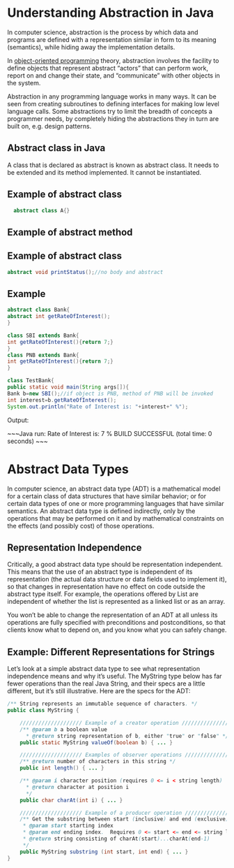 <h1>Understanding Abstraction in Java</h1>
<p>In computer science, abstraction is the process by which data and programs are defined with a representation similar in form to its meaning (semantics), while hiding away the implementation details.</p>

<p>In <a href="http://harrisonkamau.github.io/code-ninja/Object-Oriented-Programming/">object-oriented programming</a> theory, abstraction involves the facility to define objects that represent abstract “actors” that can perform work, report on and change their state, and “communicate” with other objects in the system.</p>

<p>Abstraction in any programming language works in many ways. It can be seen from creating subroutines to defining interfaces for making low level language calls. Some abstractions try to limit the breadth of concepts a programmer needs, by completely hiding the abstractions they in turn are built on, e.g. design patterns.</p>

<h2>Abstract class in Java</h2>
<p>A class that is declared as abstract is known as abstract class. It needs to be extended and its method implemented. It cannot be instantiated.</p>

<h2>Example of abstract class</h2>

~~~Java
  abstract class A{}  
~~~

<h2>Example of abstract method</h2>
<h2>Example of abstract class</h2>

~~~Java
abstract void printStatus();//no body and abstract   
~~~

<h2>Example</h2>

~~~Java
abstract class Bank{    
abstract int getRateOfInterest();    
}    

class SBI extends Bank{    
int getRateOfInterest(){return 7;}    
}    
class PNB extends Bank{    
int getRateOfInterest(){return 7;}    
}    

class TestBank{    
public static void main(String args[]){    
Bank b=new SBI();//if object is PNB, method of PNB will be invoked    
int interest=b.getRateOfInterest();    
System.out.println("Rate of Interest is: "+interest+" %");

~~~

<p>Output:</p>
~~~Java
run:
Rate of Interest is: 7 %
BUILD SUCCESSFUL (total time: 0 seconds)
~~~

<h1>Abstract Data Types</h1>
<p>In computer science, an abstract data type (ADT) is a mathematical model for a certain class of data structures that have similar behavior; or for certain data types of one or more programming languages that have similar semantics. An abstract data type is defined indirectly, only by the operations that may be performed on it and by mathematical constraints on the effects (and possibly cost) of those operations.</p>

<h2>Representation Independence</h2>
<p>Critically, a good abstract data type should be representation independent. This means that the use of an abstract type is independent of its representation (the actual data structure or data fields used to implement it), so that changes in representation have no effect on code outside the abstract type itself. For example, the operations offered by List are independent of whether the list is represented as a linked list or as an array.</p>

<p>You won’t be able to change the representation of an ADT at all unless its operations are fully specified with preconditions and postconditions, so that clients know what to depend on, and you know what you can safely change.</p>

<h2>Example: Different Representations for Strings</h2>
<p>Let’s look at a simple abstract data type to see what representation independence means and why it’s useful. The MyString type below has far fewer operations than the real Java String, and their specs are a little different, but it’s still illustrative. Here are the specs for the ADT:</p>

~~~Java
/** String represents an immutable sequence of characters. */
public class MyString {

    //////////////////// Example of a creator operation ///////////////
    /** @param b a boolean value
      * @return string representation of b, either "true" or "false" */
    public static MyString valueOf(boolean b) { ... }

    //////////////////// Examples of observer operations ///////////////
    /** @return number of characters in this string */
    public int length() { ... }

    /** @param i character position (requires 0 <= i < string length)
      * @return character at position i
      */
    public char charAt(int i) { ... }

    //////////////////// Example of a producer operation ///////////////    
    /** Get the substring between start (inclusive) and end (exclusive).
     * @param start starting index
     * @param end ending index.  Requires 0 <= start <= end <= string length.
     * @return string consisting of charAt(start)...charAt(end-1)
     */
    public MyString substring (int start, int end) { ... }
}
~~~
